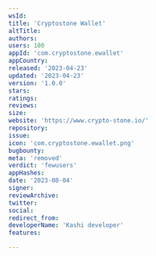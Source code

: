 ```yaml
---
wsId: 
title: 'Cryptostone Wallet'
altTitle: 
authors: 
users: 100
appId: 'com.cryptostone.ewallet'
appCountry: 
released: '2023-04-23'
updated: '2023-04-23'
version: '1.0.0'
stars: 
ratings: 
reviews: 
size: 
website: 'https://www.crypto-stone.io/'
repository: 
issue: 
icon: 'com.cryptostone.ewallet.png'
bugbounty: 
meta: 'removed'
verdict: 'fewusers'
appHashes: 
date: '2023-08-04'
signer: 
reviewArchive: 
twitter: 
social: 
redirect_from: 
developerName: 'Kashi developer'
features: 

---
```


